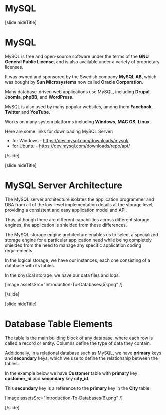# MySQL

[slide hideTitle]

# MySQL

MySQL is free and open-source software under the terms of the **GNU General Public License**, and is also available under a variety of proprietary licenses. 

It was owned and sponsored by the Swedish company **MySQL AB**, which was bought by **Sun Microsystems** now called **Oracle Corporation**.

Many database-driven web applications use MySQL, including **Drupal**, **Joomla**, **phpBB**, and **WordPress**.

MySQL is also used by many popular websites, among them **Facebook**, **Twitter** and **YouTube**.

Works on many system platforms including **Windows**, **MAC OS**, **Linux**.

Here are some links for downloading MySQL Server:

- for Windows - https://dev.mysql.com/downloads/mysql/
- for Ubuntu - https://dev.mysql.com/downloads/repo/apt/

[/slide]

[slide hideTitle]

# MySQL Server Architecture

The MySQL server architecture isolates the application programmer and DBA from all of the low-level implementation details at the storage level, providing a consistent and easy application model and API. 

Thus, although there are different capabilities across different storage engines, the application is shielded from these differences. 

The MySQL storage engine architecture enables us to select a specialized storage engine for a particular application need while being completely shielded from the need to manage any specific application coding requirements. 

In the logical storage, we have our instances, each one consisting of a database with its tables.

In the physical storage, we have our data files and logs.

[image assetsSrc="Introduction-To-Databases(5).png" /]

[/slide]

[slide hideTitle]

# Database Table Elements

The table is the main building block of any database, where each row is called a record or entity. Columns define the type of data they contain.

Additionally, in a relational database such as MySQL, we have **primary** keys and **secondary** keys, which we use to define the relationship between the tables.

In the example below we have **Customer** table with **primary** key **customer_id** and **secondary** key **city_id**.

This **secondary** key is a reference to the **primary** key in the **City** table.

[image assetsSrc="Introduction-To-Databases(6).png" /]

[/slide]